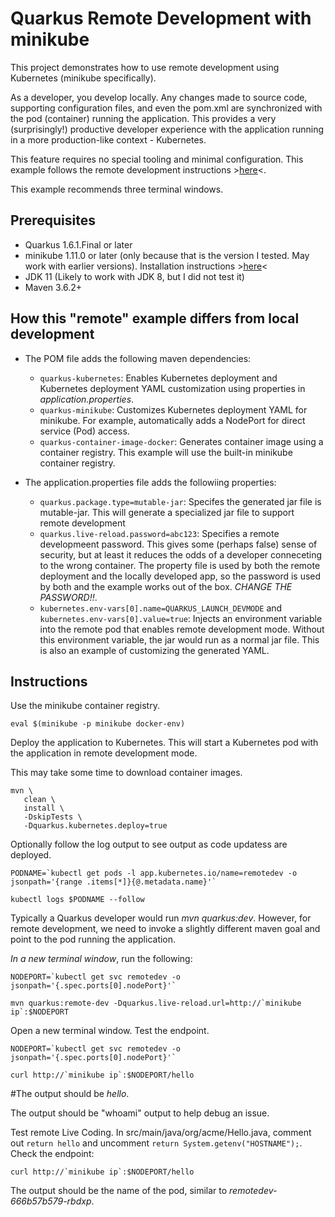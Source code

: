 # Quarkus Remote Development with minikube

This project demonstrates how to use remote development using Kubernetes (minikube specifically).

As a developer, you develop locally.
Any changes made to source code,
supporting configuration files, and even the
pom.xml are synchronized with the pod (container) running the
application.
This provides a very (surprisingly!) productive developer experience
with the application running in a more production-like context -
Kubernetes.

This feature requires no special tooling and minimal configuration.
This example follows the remote development instructions >[here](https://quarkus.io/guides/maven-tooling#remote-development-mode)<.

This example recommends three terminal windows.

## Prerequisites

* Quarkus 1.6.1.Final or later
* minikube 1.11.0 or later (only because that is the version I tested.
May work with earlier versions).
Installation instructions >[here](https://kubernetes.io/docs/tasks/tools/install-minikube/)<
* JDK 11 (Likely to work with JDK 8, but I did not test it)
* Maven 3.6.2+

## How this "remote" example differs from local development

* The POM file adds the following maven dependencies:
   * `quarkus-kubernetes`: Enables Kubernetes deployment and Kubernetes deployment YAML customization using properties in
   _application.properties_.
   * `quarkus-minikube`: Customizes Kubernetes deployment YAML
     for minikube.
    For example,
    automatically adds a NodePort for direct service (Pod) access.
   * `quarkus-container-image-docker`: Generates container image using
     a container registry.
     This example will use the built-in minikube container registry.

* The application.properties file adds the followiing properties:
   * `quarkus.package.type=mutable-jar`: Specifes the generated jar file is mutable-jar.
   This will generate a specialized jar file to support remote development
   * `quarkus.live-reload.password=abc123`: Specifies a remote developmeent password.
   This gives some (perhaps false) sense of security,
   but at least it reduces the odds of a developer conneceting
   to the wrong container.
   The property file is used by both the remote deployment and
   the locally developed app, so the password is used
   by both and the example works out of the box.
   *CHANGE THE PASSWORD!!*.
   * `kubernetes.env-vars[0].name=QUARKUS_LAUNCH_DEVMODE` and 
`kubernetes.env-vars[0].value=true`: Injects an environment variable
into the remote pod that enables remote development mode.
Without this environment variable,
the jar would run as a normal jar file.
This is also an example of customizing the generated YAML.

## Instructions

Use the minikube container registry.

```
eval $(minikube -p minikube docker-env)
```

Deploy the application to Kubernetes. This will start
a Kubernetes pod with the application in remote development
mode.

This may take some time to download container images.

```
mvn \
   clean \
   install \
   -DskipTests \
   -Dquarkus.kubernetes.deploy=true
```

Optionally follow the log output to see output as code updatess are deployed.

```
PODNAME=`kubectl get pods -l app.kubernetes.io/name=remotedev -o jsonpath='{range .items[*]}{@.metadata.name}'`

kubectl logs $PODNAME --follow
```

Typically a Quarkus developer would run _mvn quarkus:dev_.
However, for remote development,
we need to invoke a slightly different 
maven goal and point to the pod running the application.

*In a new terminal window*, run the following:

```
NODEPORT=`kubectl get svc remotedev -o jsonpath='{.spec.ports[0].nodePort}'`

mvn quarkus:remote-dev -Dquarkus.live-reload.url=http://`minikube ip`:$NODEPORT
```

Open a new terminal window.
Test the endpoint.

```
NODEPORT=`kubectl get svc remotedev -o jsonpath='{.spec.ports[0].nodePort}'`

curl http://`minikube ip`:$NODEPORT/hello
```

#The output should be _hello_.

The output should be "whoami" output to help debug an issue.

Test remote Live Coding.
In src/main/java/org/acme/Hello.java, comment out `return hello`
and uncomment `return System.getenv("HOSTNAME");`.
Check the endpoint:

```
curl http://`minikube ip`:$NODEPORT/hello
```

The output should be the name of the pod, similar to _remotedev-666b57b579-rbdxp_.
